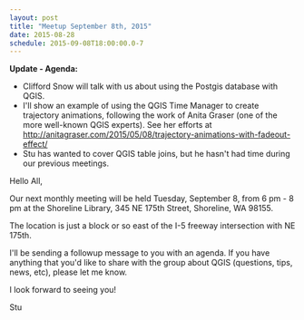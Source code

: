 ```yaml
---
layout: post
title: "Meetup September 8th, 2015"
date: 2015-08-28
schedule: 2015-09-08T18:00:00.0-7
---
```


__Update - Agenda:__

* Clifford Snow will talk with us about using the Postgis database with QGIS.
* I'll show an example of using the QGIS Time Manager to create trajectory animations, following the work of Anita Graser (one of the more well-known QGIS experts).  See her efforts at http://anitagraser.com/2015/05/08/trajectory-animations-with-fadeout-effect/
* Stu has wanted to cover QGIS table joins, but he hasn't had time during our previous meetings.



Hello All,

Our next monthly meeting will be held Tuesday, September 8, from 6 pm - 8 pm at the Shoreline Library, 345 NE 175th Street, Shoreline, WA 98155.

The location is just a block or so east of the I-5 freeway intersection with NE 175th.

I'll be sending a followup message to you with an agenda.  If you have anything that you'd like to share with the group about QGIS (questions, tips, news, etc), please let me know.

I look forward to seeing you!

Stu
